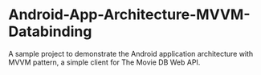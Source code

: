 # Android-App-Architecture-MVVM-Databinding
A sample project to demonstrate the Android application architecture with MVVM pattern, a simple client for The Movie DB Web API.

